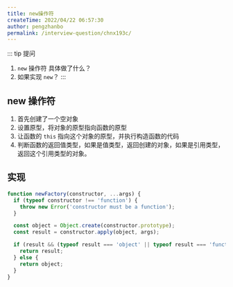 ```yaml
---
title: new操作符
createTime: 2022/04/22 06:57:30
author: pengzhanbo
permalink: /interview-question/chnx193c/
---
```


::: tip 提问

1. `new` 操作符 具体做了什么？
2. 如果实现 `new`？
:::

## new 操作符

1. 首先创建了一个空对象
2. 设置原型，将对象的原型指向函数的原型
3. 让函数的 `this` 指向这个对象的原型，并执行构造函数的代码
4. 判断函数的返回值类型，如果是值类型，返回创建的对象，如果是引用类型，返回这个引用类型的对象。

## 实现

``` js
function newFactory(constructor, ...args) {
  if (typeof constructor !== 'function') {
    throw new Error('constructor must be a function');
  }

  const object = Object.create(constructor.prototype);
  const result = constructor.apply(object, args);

  if (result && (typeof result === 'object' || typeof result === 'function')) {
    return result;
  } else {
    return object;
  }
}
```
